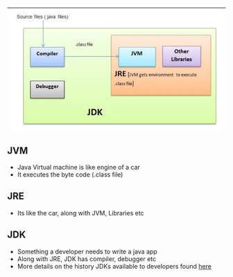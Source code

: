 ![alt text](https://github.com/akin-a/notes/blob/main/images/java/jdkvsjvmvsjre.png)

JVM
---
- Java Virtual machine is like engine of a car
- It executes the byte code (.class file)
  
JRE
---
- Its like the car, along with JVM, Libraries etc

JDK
---
- Something a developer needs to write a java app
- Along with JRE, JDK has compiler, debugger etc
- More details on the history JDKs available to developers found [here](https://github.com/akin-a/java/blob/main/fundamentals/OracleJDKvsOpenJDK.md)
